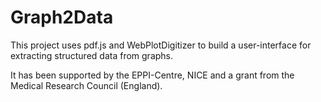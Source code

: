 # Graph2Data
This project uses pdf.js and WebPlotDigitizer to build a user-interface for extracting structured data from graphs.

It has been supported by the EPPI-Centre, NICE and a grant from the Medical Research Council (England).
